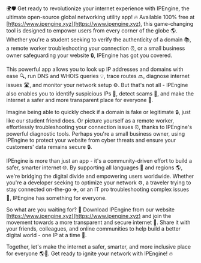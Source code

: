 🌍🛡️ Get ready to revolutionize your internet experience with IPEngine, the ultimate open-source global networking utility app! 🔥 Available 100% free at [https://www.ipengine.xyz](https://www.ipengine.xyz), this game-changing tool is designed to empower users from every corner of the globe 🌎. Whether you're a student seeking to verify the authenticity of a domain 📚, a remote worker troubleshooting your connection ⏰, or a small business owner safeguarding your website 🔒, IPEngine has got you covered.

This powerful app allows you to look up IP addresses and domains with ease 🔍, run DNS and WHOIS queries 💡, trace routes 🔜, diagnose internet issues 🛣️, and monitor your network setup ⚙️. But that's not all - IPEngine also enables you to identify suspicious IPs 👀, detect scams 💸, and make the internet a safer and more transparent place for everyone 🌟.

Imagine being able to quickly check if a domain is fake or legitimate 🔒, just like our student friend does. Or picture yourself as a remote worker, effortlessly troubleshooting your connection issues ⏰, thanks to IPEngine's powerful diagnostic tools. Perhaps you're a small business owner, using IPEngine to protect your website from cyber threats and ensure your customers' data remains secure 🔒.

IPEngine is more than just an app - it's a community-driven effort to build a safer, smarter internet 🌐. By supporting all languages 💬 and regions 🌎, we're bridging the digital divide and empowering users worldwide. Whether you're a developer seeking to optimize your network ⚙️, a traveler trying to stay connected on-the-go ✈️, or an IT pro troubleshooting complex issues 🔧, IPEngine has something for everyone.

So what are you waiting for? 🤔 Download IPEngine from our website [https://www.ipengine.xyz](https://www.ipengine.xyz) and join the movement towards a more transparent and secure internet 🌟. Share it with your friends, colleagues, and online communities to help build a better digital world - one IP at a time 💪.

Together, let's make the internet a safer, smarter, and more inclusive place for everyone 🌎👫. Get ready to ignite your network with IPEngine! 🔥